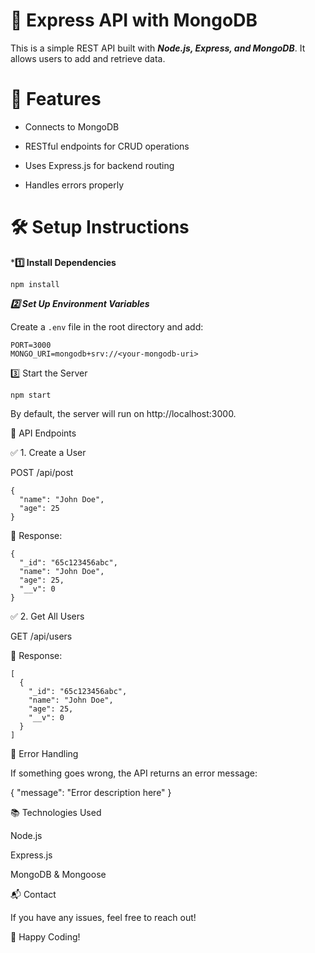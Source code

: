 # 📌 Express API with MongoDB

This is a simple REST API built with ***Node.js, Express, and MongoDB***. It allows users to add and retrieve data.

# 🚀 Features

- Connects to MongoDB

- RESTful endpoints for CRUD operations

- Uses Express.js for backend routing

- Handles errors properly

# 🛠️ Setup Instructions

***1️⃣ Install Dependencies**

```
npm install
```

***2️⃣ Set Up Environment Variables***

Create a ```.env``` file in the root directory and add:
```
PORT=3000
MONGO_URI=mongodb+srv://<your-mongodb-uri>
```
3️⃣ Start the Server
```
npm start
```
By default, the server will run on http://localhost:3000.

📌 API Endpoints

✅ 1. Create a User

POST /api/post
```
{
  "name": "John Doe",
  "age": 25
}
```
📌 Response:
```
{
  "_id": "65c123456abc",
  "name": "John Doe",
  "age": 25,
  "__v": 0
}
```
✅ 2. Get All Users

GET /api/users

📌 Response:
```
[
  {
    "_id": "65c123456abc",
    "name": "John Doe",
    "age": 25,
    "__v": 0
  }
]
```
🐞 Error Handling

If something goes wrong, the API returns an error message:

{
  "message": "Error description here"
}

📚 Technologies Used

Node.js

Express.js

MongoDB & Mongoose

📬 Contact

If you have any issues, feel free to reach out!

🚀 Happy Coding!
